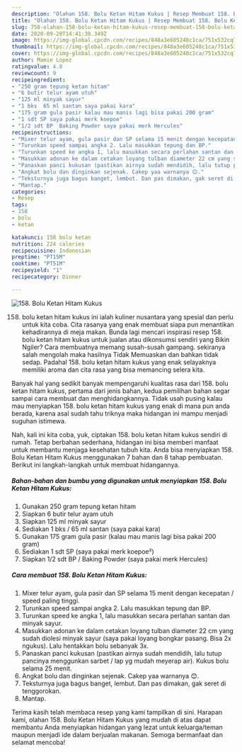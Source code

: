 ```yaml
---
description: "Olahan 158. Bolu Ketan Hitam Kukus | Resep Membuat 158. Bolu Ketan Hitam Kukus Yang Enak Banget"
title: "Olahan 158. Bolu Ketan Hitam Kukus | Resep Membuat 158. Bolu Ketan Hitam Kukus Yang Enak Banget"
slug: 758-olahan-158-bolu-ketan-hitam-kukus-resep-membuat-158-bolu-ketan-hitam-kukus-yang-enak-banget
date: 2020-09-20T14:41:38.349Z
image: https://img-global.cpcdn.com/recipes/848a3e605248c1ca/751x532cq70/158-bolu-ketan-hitam-kukus-foto-resep-utama.jpg
thumbnail: https://img-global.cpcdn.com/recipes/848a3e605248c1ca/751x532cq70/158-bolu-ketan-hitam-kukus-foto-resep-utama.jpg
cover: https://img-global.cpcdn.com/recipes/848a3e605248c1ca/751x532cq70/158-bolu-ketan-hitam-kukus-foto-resep-utama.jpg
author: Mamie Lopez
ratingvalue: 4.8
reviewcount: 9
recipeingredient:
- "250 gram tepung ketan hitam"
- "6 butir telur ayam utuh"
- "125 ml minyak sayur"
- "1 bks  65 ml santan saya pakai kara"
- "175 gram gula pasir kalau mau manis lagi bisa pakai 200 gram"
- "1 sdt SP saya pakai merk koepoe"
- "1/2 sdt BP  Baking Powder saya pakai merk Hercules"
recipeinstructions:
- "Mixer telur ayam, gula pasir dan SP selama 15 menit dengan kecepatan / speed paling tinggi."
- "Turunkan speed sampai angka 2. Lalu masukkan tepung dan BP."
- "Turunkan speed ke angka 1, lalu masukkan secara perlahan santan dan minyak sayur."
- "Masukkan adonan ke dalam cetakan loyang tulban diameter 22 cm yang sudah diolesi minyak sayur (saya pakai loyang bongkar pasang. Bisa 2x ngukus). Lalu hentakkan bolu sebanyak 3x."
- "Panaskan panci kukusan (pastikan airnya sudah mendidih, lalu tutup pancinya menggunkan sarbet / lap yg mudah meyerap air). Kukus bolu selama 25 menit."
- "Angkat bolu dan dinginkan sejenak. Cakep yaa warnanya 😊."
- "Teksturnya juga bagus banget, lembut. Dan pas dimakan, gak seret di tenggorokan."
- "Mantap."
categories:
- Resep
tags:
- 158
- bolu
- ketan

katakunci: 158 bolu ketan 
nutrition: 224 calories
recipecuisine: Indonesian
preptime: "PT15M"
cooktime: "PT51M"
recipeyield: "1"
recipecategory: Dinner

---
```



![158. Bolu Ketan Hitam Kukus](https://img-global.cpcdn.com/recipes/848a3e605248c1ca/751x532cq70/158-bolu-ketan-hitam-kukus-foto-resep-utama.jpg)


158. bolu ketan hitam kukus ini ialah kuliner nusantara yang spesial dan perlu untuk kita coba. Cita rasanya yang enak membuat siapa pun menantikan kehadirannya di meja makan.
Bunda lagi mencari inspirasi resep 158. bolu ketan hitam kukus untuk jualan atau dikonsumsi sendiri yang Bikin Ngiler? Cara membuatnya memang susah-susah gampang. sekiranya salah mengolah maka hasilnya Tidak Memuaskan dan bahkan tidak sedap. Padahal 158. bolu ketan hitam kukus yang enak selayaknya memiliki aroma dan cita rasa yang bisa memancing selera kita.



Banyak hal yang sedikit banyak mempengaruhi kualitas rasa dari 158. bolu ketan hitam kukus, pertama dari jenis bahan, kedua pemilihan bahan segar sampai cara membuat dan menghidangkannya. Tidak usah pusing kalau mau menyiapkan 158. bolu ketan hitam kukus yang enak di mana pun anda berada, karena asal sudah tahu triknya maka hidangan ini mampu menjadi suguhan istimewa.


Nah, kali ini kita coba, yuk, ciptakan 158. bolu ketan hitam kukus sendiri di rumah. Tetap berbahan sederhana, hidangan ini bisa memberi manfaat untuk membantu menjaga kesehatan tubuh kita. Anda bisa menyiapkan 158. Bolu Ketan Hitam Kukus menggunakan 7 bahan dan 8 tahap pembuatan. Berikut ini langkah-langkah untuk membuat hidangannya.

<!--inarticleads1-->

##### Bahan-bahan dan bumbu yang digunakan untuk menyiapkan 158. Bolu Ketan Hitam Kukus:

1. Gunakan 250 gram tepung ketan hitam
1. Siapkan 6 butir telur ayam utuh
1. Siapkan 125 ml minyak sayur
1. Sediakan 1 bks / 65 ml santan (saya pakai kara)
1. Gunakan 175 gram gula pasir (kalau mau manis lagi bisa pakai 200 gram)
1. Sediakan 1 sdt SP (saya pakai merk koepoe²)
1. Siapkan 1/2 sdt BP / Baking Powder (saya pakai merk Hercules)




<!--inarticleads2-->

##### Cara membuat 158. Bolu Ketan Hitam Kukus:

1. Mixer telur ayam, gula pasir dan SP selama 15 menit dengan kecepatan / speed paling tinggi.
1. Turunkan speed sampai angka 2. Lalu masukkan tepung dan BP.
1. Turunkan speed ke angka 1, lalu masukkan secara perlahan santan dan minyak sayur.
1. Masukkan adonan ke dalam cetakan loyang tulban diameter 22 cm yang sudah diolesi minyak sayur (saya pakai loyang bongkar pasang. Bisa 2x ngukus). Lalu hentakkan bolu sebanyak 3x.
1. Panaskan panci kukusan (pastikan airnya sudah mendidih, lalu tutup pancinya menggunkan sarbet / lap yg mudah meyerap air). Kukus bolu selama 25 menit.
1. Angkat bolu dan dinginkan sejenak. Cakep yaa warnanya 😊.
1. Teksturnya juga bagus banget, lembut. Dan pas dimakan, gak seret di tenggorokan.
1. Mantap.




Terima kasih telah membaca resep yang kami tampilkan di sini. Harapan kami, olahan 158. Bolu Ketan Hitam Kukus yang mudah di atas dapat membantu Anda menyiapkan hidangan yang lezat untuk keluarga/teman maupun menjadi ide dalam berjualan makanan. Semoga bermanfaat dan selamat mencoba!

